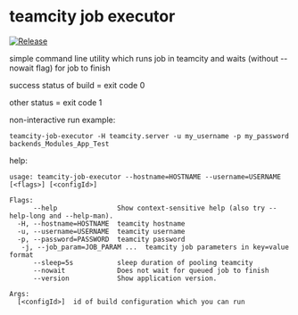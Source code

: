 # teamcity job executor

[![Release](https://img.shields.io/github/release/avast/teamcity-job-executor.svg?style=flat-square)](https://github.com/avast/teamcity-job-executor/releases/latest)

simple command line utility which runs job in teamcity and waits (without --nowait flag)
for job to finish

success status of build = exit code 0

other status = exit code 1

non-interactive run example:
```
teamcity-job-executor -H teamcity.server -u my_username -p my_password backends_Modules_App_Test
```

help:
```
usage: teamcity-job-executor --hostname=HOSTNAME --username=USERNAME [<flags>] [<configId>]

Flags:
      --help               Show context-sensitive help (also try --help-long and --help-man).
  -H, --hostname=HOSTNAME  teamcity hostname
  -u, --username=USERNAME  teamcity username
  -p, --password=PASSWORD  teamcity password
   -j, --job_param=JOB_PARAM ...  teamcity job parameters in key=value format
      --sleep=5s           sleep duration of pooling teamcity
      --nowait             Does not wait for queued job to finish
      --version            Show application version.

Args:
  [<configId>]  id of build configuration which you can run
```
